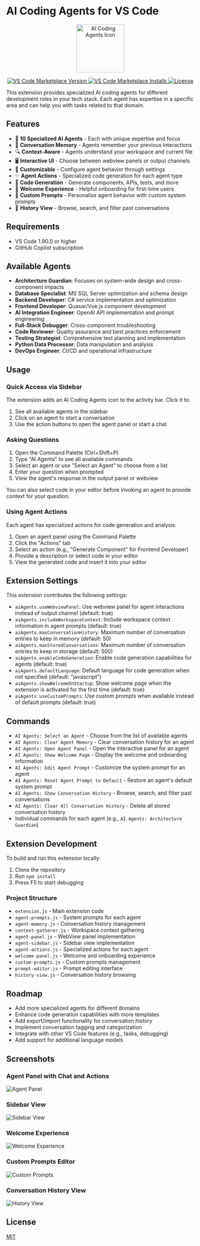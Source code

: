 # AI Coding Agents for VS Code

<p align="center">
  <img src="https://raw.githubusercontent.com/JonOlsenCa/Agents/main/media/icon.png" width="128" height="128" alt="AI Coding Agents Icon">
</p>

<p align="center">
  <a href="https://marketplace.visualstudio.com/items?itemName=JonOlsen.ai-coding-agents">
    <img src="https://img.shields.io/visual-studio-marketplace/v/JonOlsen.ai-coding-agents?color=blue&label=VS%20Code%20Marketplace" alt="VS Code Marketplace Version">
  </a>
  <a href="https://marketplace.visualstudio.com/items?itemName=JonOlsen.ai-coding-agents">
    <img src="https://img.shields.io/visual-studio-marketplace/i/JonOlsen.ai-coding-agents?color=blue" alt="VS Code Marketplace Installs">
  </a>
  <a href="https://github.com/JonOlsenCa/Agents/blob/main/LICENSE">
    <img src="https://img.shields.io/github/license/JonOlsenCa/Agents?color=blue" alt="License">
  </a>
</p>

This extension provides specialized AI coding agents for different development roles in your tech stack. Each agent has expertise in a specific area and can help you with tasks related to that domain.

## Features

- 🤖 **10 Specialized AI Agents** - Each with unique expertise and focus
- 💬 **Conversation Memory** - Agents remember your previous interactions
- 🔍 **Context-Aware** - Agents understand your workspace and current file
- 🖥️ **Interactive UI** - Choose between webview panels or output channels
- 🔧 **Customizable** - Configure agent behavior through settings
- ✨ **Agent Actions** - Specialized code generation for each agent type
- 📝 **Code Generation** - Generate components, APIs, tests, and more
- 👋 **Welcome Experience** - Helpful onboarding for first-time users
- 🔄 **Custom Prompts** - Personalize agent behavior with custom system prompts
- 📜 **History View** - Browse, search, and filter past conversations

## Requirements

- VS Code 1.90.0 or higher
- GitHub Copilot subscription

## Available Agents

- **Architecture Guardian**: Focuses on system-wide design and cross-component impacts
- **Database Specialist**: MS SQL Server optimization and schema design
- **Backend Developer**: C# service implementation and optimization
- **Frontend Developer**: Quasar/Vue.js component development
- **AI Integration Engineer**: OpenAI API implementation and prompt engineering
- **Full-Stack Debugger**: Cross-component troubleshooting
- **Code Reviewer**: Quality assurance and best practices enforcement
- **Testing Strategist**: Comprehensive test planning and implementation
- **Python Data Processor**: Data manipulation and analysis
- **DevOps Engineer**: CI/CD and operational infrastructure

## Usage

### Quick Access via Sidebar

The extension adds an AI Coding Agents icon to the activity bar. Click it to:

1. See all available agents in the sidebar
2. Click on an agent to start a conversation
3. Use the action buttons to open the agent panel or start a chat

### Asking Questions

1. Open the Command Palette (Ctrl+Shift+P)
2. Type "AI Agents" to see all available commands
3. Select an agent or use "Select an Agent" to choose from a list
4. Enter your question when prompted
5. View the agent's response in the output panel or webview

You can also select code in your editor before invoking an agent to provide context for your question.

### Using Agent Actions

Each agent has specialized actions for code generation and analysis:

1. Open an agent panel using the Command Palette
2. Click the "Actions" tab
3. Select an action (e.g., "Generate Component" for Frontend Developer)
4. Provide a description or select code in your editor
5. View the generated code and insert it into your editor

## Extension Settings

This extension contributes the following settings:

* `aiAgents.useWebviewPanel`: Use webview panel for agent interactions instead of output channel (default: true)
* `aiAgents.includeWorkspaceContext`: Include workspace context information in agent prompts (default: true)
* `aiAgents.maxConversationHistory`: Maximum number of conversation entries to keep in memory (default: 50)
* `aiAgents.maxStoredConversations`: Maximum number of conversation entries to keep in storage (default: 500)
* `aiAgents.enableCodeGeneration`: Enable code generation capabilities for agents (default: true)
* `aiAgents.defaultLanguage`: Default language for code generation when not specified (default: "javascript")
* `aiAgents.showWelcomeOnStartup`: Show welcome page when the extension is activated for the first time (default: true)
* `aiAgents.useCustomPrompts`: Use custom prompts when available instead of default prompts (default: true)

## Commands

* `AI Agents: Select an Agent` - Choose from the list of available agents
* `AI Agents: Clear Agent Memory` - Clear conversation history for an agent
* `AI Agents: Open Agent Panel` - Open the interactive panel for an agent
* `AI Agents: Show Welcome Page` - Display the welcome and onboarding information
* `AI Agents: Edit Agent Prompt` - Customize the system prompt for an agent
* `AI Agents: Reset Agent Prompt to Default` - Restore an agent's default system prompt
* `AI Agents: Show Conversation History` - Browse, search, and filter past conversations
* `AI Agents: Clear All Conversation History` - Delete all stored conversation history
* Individual commands for each agent (e.g., `AI Agents: Architecture Guardian`)

## Extension Development

To build and run this extension locally:

1. Clone the repository
2. Run `npm install`
3. Press F5 to start debugging

### Project Structure

- `extension.js` - Main extension code
- `agent-prompts.js` - System prompts for each agent
- `agent-memory.js` - Conversation history management
- `context-gatherer.js` - Workspace context gathering
- `agent-panel.js` - WebView panel implementation
- `agent-sidebar.js` - Sidebar view implementation
- `agent-actions.js` - Specialized actions for each agent
- `welcome-panel.js` - Welcome and onboarding experience
- `custom-prompts.js` - Custom prompts management
- `prompt-editor.js` - Prompt editing interface
- `history-view.js` - Conversation history browsing

## Roadmap

- Add more specialized agents for different domains
- Enhance code generation capabilities with more templates
- Add export/import functionality for conversation history
- Implement conversation tagging and categorization
- Integrate with other VS Code features (e.g., tasks, debugging)
- Add support for additional language models

## Screenshots

### Agent Panel with Chat and Actions
![Agent Panel](https://raw.githubusercontent.com/JonOlsenCa/Agents/main/screenshots/agent-panel.png)

### Sidebar View
![Sidebar View](https://raw.githubusercontent.com/JonOlsenCa/Agents/main/screenshots/sidebar-view.png)

### Welcome Experience
![Welcome Experience](https://raw.githubusercontent.com/JonOlsenCa/Agents/main/screenshots/welcome-panel.png)

### Custom Prompts Editor
![Custom Prompts](https://raw.githubusercontent.com/JonOlsenCa/Agents/main/screenshots/prompt-editor.png)

### Conversation History View
![History View](https://raw.githubusercontent.com/JonOlsenCa/Agents/main/screenshots/history-view.png)

## License

[MIT](LICENSE)
